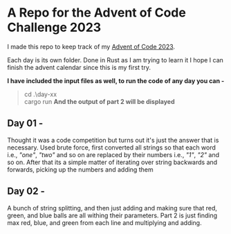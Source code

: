 # A Repo for the Advent of Code Challenge 2023

I made this repo to keep track of my [Advent of Code 2023](https://adventofcode.com/2023).

Each day is its own folder. Done in Rust as I am trying to learn it I hope I can finish the advent calendar since this is my first try.

**I have included the input files as well, to run the code of any day you can -**
> cd .\day-xx\
> cargo run
**And the output of part 2 will be displayed**

## Day 01 - 
Thought it was a code competition but turns out it's just the answer that is necessary.
Used brute force, first converted all strings so that each word i.e., *"one"*, *"two"* and so on are replaced by their numbers i.e., *"1"*, *"2"* and so on.
After that its a simple matter of iterating over string backwards and forwards, picking up the numbers and adding them

## Day 02 -
A bunch of string splitting, and then just adding and making sure that red, green, and blue balls are all withing their parameters.
Part 2 is just finding max red, blue, and green from each line and multiplying and adding.
